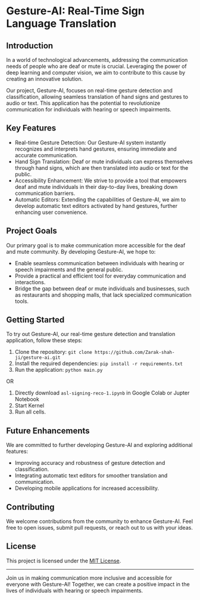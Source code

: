 # Gesture-AI: Real-Time Sign Language Translation


## Introduction

In a world of technological advancements, addressing the communication needs of people who are deaf or mute is crucial. Leveraging the power of deep learning and computer vision, we aim to contribute to this cause by creating an innovative solution.

Our project, Gesture-AI, focuses on real-time gesture detection and classification, allowing seamless translation of hand signs and gestures to audio or text. This application has the potential to revolutionize communication for individuals with hearing or speech impairments.

## Key Features

- Real-time Gesture Detection: Our Gesture-AI system instantly recognizes and interprets hand gestures, ensuring immediate and accurate communication.
- Hand Sign Translation: Deaf or mute individuals can express themselves through hand signs, which are then translated into audio or text for the public.
- Accessibility Enhancement: We strive to provide a tool that empowers deaf and mute individuals in their day-to-day lives, breaking down communication barriers.
- Automatic Editors: Extending the capabilities of Gesture-AI, we aim to develop automatic text editors activated by hand gestures, further enhancing user convenience.

## Project Goals

Our primary goal is to make communication more accessible for the deaf and mute community. By developing Gesture-AI, we hope to:

- Enable seamless communication between individuals with hearing or speech impairments and the general public.
- Provide a practical and efficient tool for everyday communication and interactions.
- Bridge the gap between deaf or mute individuals and businesses, such as restaurants and shopping malls, that lack specialized communication tools.

## Getting Started

To try out Gesture-AI, our real-time gesture detection and translation application, follow these steps:

1. Clone the repository: `git clone https://github.com/Zarak-shah-ji/gesture-ai.git`
2. Install the required dependencies: `pip install -r requirements.txt`
3. Run the application: `python main.py`

 OR

 1. Directly download `asl-signing-reco-1.ipynb` in Google Colab or Jupter Notebook
 2. Start Kernel
 3. Run all cells.

## Future Enhancements

We are committed to further developing Gesture-AI and exploring additional features:

- Improving accuracy and robustness of gesture detection and classification.
- Integrating automatic text editors for smoother translation and communication.
- Developing mobile applications for increased accessibility.

## Contributing

We welcome contributions from the community to enhance Gesture-AI. Feel free to open issues, submit pull requests, or reach out to us with your ideas.

## License

This project is licensed under the [MIT License](LICENSE).

---

Join us in making communication more inclusive and accessible for everyone with Gesture-AI! Together, we can create a positive impact in the lives of individuals with hearing or speech impairments.
